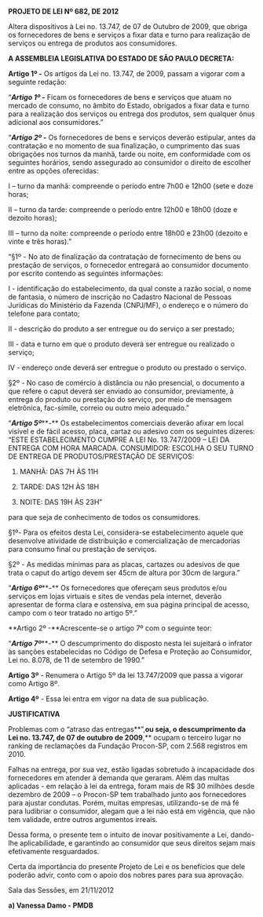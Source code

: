   

**PROJETO DE LEI Nº 682, DE 2012**

  

Altera dispositivos à Lei no. 13.747, de 07 de Outubro de 2009, que
obriga os fornecedores de bens e serviços a fixar data e turno para
realização de serviços ou entrega de produtos aos consumidores.

  

  

**A ASSEMBLEIA LEGISLATIVA DO ESTADO DE SÃO PAULO DECRETA:**

  

**Artigo 1º -** Os artigos da Lei no. 13.747, de 2009, passam a vigorar
com a seguinte redação:

  

“***Artigo 1º -*** Ficam os fornecedores de bens e serviços que atuam no
mercado de consumo, no âmbito do Estado, obrigados a fixar data e turno
para a realização dos serviços ou entrega dos produtos, sem qualquer
ônus adicional aos consumidores.”

  

“***Artigo 2º -*** Os fornecedores de bens e serviços deverão estipular,
antes da contratação e no momento de sua finalização, o cumprimento das
suas obrigações nos turnos da manhã, tarde ou noite, em conformidade com
os seguintes horários, sendo assegurado ao consumidor o direito de
escolher entre as opções oferecidas:

  

I – turno da manhã: compreende o período entre 7h00 e 12h00 (sete e doze
horas;

II – turno da tarde: compreende o período entre 12h00 e 18h00 (doze e
dezoito horas);

III – turno da noite: compreende o período entre 18h00 e 23h00 (dezoito
e vinte e três horas).”

  

“§1º - No ato de finalização da contratação de fornecimento de bens ou
prestação de serviços, o fornecedor entregará ao consumidor documento
por escrito contendo as seguintes informações:

  

I - identificação do estabelecimento, da qual conste a razão social, o
nome de fantasia, o número de inscrição no Cadastro Nacional de Pessoas
Jurídicas do Ministério da Fazenda (CNPJ/MF), o endereço e o número do
telefone para contato;

  

II - descrição do produto a ser entregue ou do serviço a ser prestado;

  

III - data e turno em que o produto deverá ser entregue ou realizado o
serviço;

  

IV - endereço onde deverá ser entregue o produto ou prestado o serviço.

  

§2º - No caso de comércio à distância ou não presencial, o documento a
que refere o caput deverá ser enviado ao consumidor, previamente, à
entrega do produto ou prestação do serviço, por meio de mensagem
eletrônica, fac-símile, correio ou outro meio adequado.”

  

“***Artigo 5º*****-** Os estabelecimentos comerciais deverão afixar em
local visível e de fácil acesso, placa, cartaz ou adesivo com os
seguintes dizeres: “ESTE ESTABELECIMENTO CUMPRE A LEI No. 13.747/2009 –
LEI DA ENTREGA COM HORA MARCADA. CONSUMIDOR: ESCOLHA O SEU TURNO DE
ENTREGA DE PRODUTOS/PRESTAÇÃO DE SERVIÇOS:

1.  MANHÃ: DAS 7H ÀS 11H

2.  TARDE: DAS 12H ÀS 18H

3.  NOITE: DAS 19H ÀS 23H”

para que seja de conhecimento de todos os consumidores.

  

§1º- Para os efeitos desta Lei, considera-se estabelecimento aquele que
desenvolve atividade de distribuição e comercialização de mercadorias
para consumo final ou prestação de serviços.

  

§2º - As medidas mínimas para as placas, cartazes ou adesivos de que
trata o caput do artigo devem ser 45cm de altura por 30cm de largura.”

  

“***Artigo 6º*****-** Os fornecedores que ofereçam seus produtos e/ou
serviços em lojas virtuais e sites de vendas pela internet, deverão
apresentar de forma clara e ostensiva, em sua página principal de
acesso, campo com o teor tratado no artigo 5º.”

  

**Artigo 2º -**Acrescente-se o artigo 7º com o seguinte teor:

  

“***Artigo 7º*****-** O descumprimento do disposto nesta lei sujeitará o
infrator às sanções estabelecidas no Código de Defesa e Proteção ao
Consumidor, Lei no. 8.078, de 11 de setembro de 1990.”

  

**Artigo 3º** - Renumera o Artigo 5º da lei 13.747/2009 que passa a
vigorar como Artigo 8º.

  

**Artigo 4º** - Essa lei entra em vigor na data de sua publicação.

  

  

  

  

  

  

  

**JUSTIFICATIVA**

  

  

Problemas com o “atraso das entregas**”,**ou seja, o descumprimento da
Lei no. 13.747, de 07 de outubro de 2009**,** ocupam o terceiro lugar no
ranking de reclamações da Fundação Procon-SP, com 2.568 registros em
2010.

  

Falhas na entrega, por sua vez, estão ligadas sobretudo à incapacidade
dos fornecedores em atender à demanda que geraram. Além das multas
aplicadas - em relação à lei da entrega, foram mais de R\$ 30 milhões
desde dezembro de 2009 – o Procon-SP tem trabalhado junto aos
fornecedores para ajustar condutas. Porém, muitas empresas,
utilizando-se de má fé para ludibriar o consumidor, alegam que a lei não
está em vigência, que não tem validade, entre outros argumentos irreais.

  

Dessa forma, o presente tem o intuito de inovar positivamente a Lei,
dando-lhe aplicabilidade, e garantindo ao consumidor que seus direitos
sejam mais efetivamente resguardados.

  

Certa da importância do presente Projeto de Lei e os benefícios que dele
poderão advir, conto com o apoio dos nobres pares para sua aprovação.

  

  

Sala das Sessões, em 21/11/2012

  

  

  

  

  

**a) Vanessa Damo - PMDB**

  

